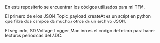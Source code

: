 En este repositorio se encuentran los códigos utilizados para mi TFM.
 
El primero de ellos JSON_Topic_payload_createAt es un script en python que filtra dos campos de muchos otros de un archivo JSON.

El segundo, SD_Voltage_Logger_Mac.ino  es el codigo del micro para hacer lecturas periodicas del ADC.
